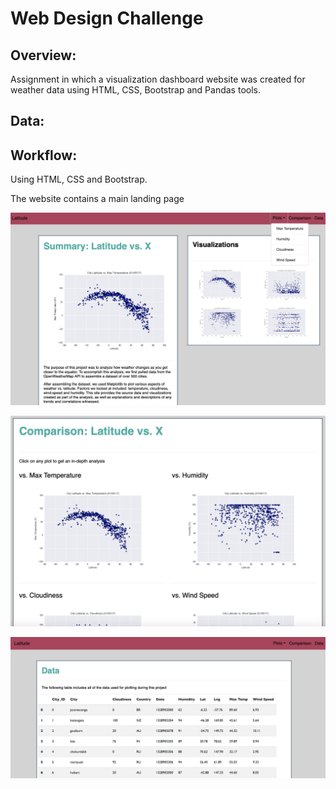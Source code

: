 # Web Design Challenge

## Overview:
Assignment in which a visualization dashboard website was created for weather data using HTML, CSS, Bootstrap and Pandas tools.

## Data:


## Workflow:

Using HTML, CSS and Bootstrap. 

The website contains a main landing page 


![Image description](images/Webmain.png)

![Image description](images/WebComparison.png)

![Image description](images/WebData.png)